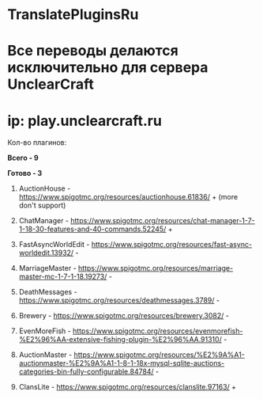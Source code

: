 # TranslatePluginsRu

# Все переводы делаются исключительно для сервера UnclearCraft

# ip: play.unclearcraft.ru

Кол-во плагинов:

**Всего - 9**

**Готово - 3**

1. AuctionHouse - https://www.spigotmc.org/resources/auctionhouse.61836/ + (more don't support)

2. ChatManager - https://www.spigotmc.org/resources/chat-manager-1-7-1-18-30-features-and-40-commands.52245/ +

3. FastAsyncWorldEdit - https://www.spigotmc.org/resources/fast-async-worldedit.13932/ -

4. MarriageMaster - https://www.spigotmc.org/resources/marriage-master-mc-1-7-1-18.19273/ -

5. DeathMessages - https://www.spigotmc.org/resources/deathmessages.3789/ -

6. Brewery - https://www.spigotmc.org/resources/brewery.3082/  -

7. EvenMoreFish - https://www.spigotmc.org/resources/evenmorefish-%E2%96%AA-extensive-fishing-plugin-%E2%96%AA.91310/ -

8. AuctionMaster - https://www.spigotmc.org/resources/%E2%9A%A1-auctionmaster-%E2%9A%A1-1-8-1-18x-mysql-sqlite-auctions-categories-bin-fully-configurable.84784/ -

9. ClansLite - https://www.spigotmc.org/resources/clanslite.97163/ +